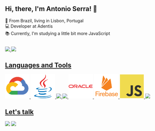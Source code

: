 ## Hi, there, I'm Antonio Serra! :wave: </br>
:round_pushpin: From Brazil, living in Lisbon, Portugal</br>
:computer: Developer at Adentis </br>
:books: Currently, I'm studying a little bit more JavaScript</br>

##
 <div>
  <a href="https://github.com/antoniorws">
  <img height="140em" src="https://github-readme-stats.vercel.app/api?username=antoniorws&show_icons=true&theme=gotham&include_all_commits=true&count_private=true"/>
  <img height="140em" src="https://github-readme-stats.vercel.app/api/top-langs/?username=antoniorws&layout=compact&langs_count=8&theme=gotham"/>
<div>

## Languages and Tools

<img height="80em" src="https://raw.githubusercontent.com/devicons/devicon/master/icons/googlecloud/googlecloud-original.svg"> 
<img height="80em" src="https://raw.githubusercontent.com/devicons/devicon/master/icons/java/java-original.svg">
<img height="80em" src="https://img.shields.io/badge/-6DB33F?style=for-the-badge&logo=spring&logoColor=white">
<img height="80em" src="https://img.shields.io/badge/-0769AD?style=for-the-badge&logo=eclipse&logoColor=white">
<img height="80em" src="https://raw.githubusercontent.com/devicons/devicon/master/icons/oracle/oracle-original.svg"> 
<img height="80em" src="https://raw.githubusercontent.com/devicons/devicon/master/icons/firebase/firebase-plain-wordmark.svg">
<img height="80em" src="https://raw.githubusercontent.com/devicons/devicon/master/icons/javascript/javascript-original.svg">  
<img height="80em" src="https://img.shields.io/badge/-0078D4?style=for-the-badge&logo=visual%20studio%20code&logoColor=white">

## Let's talk
[<img src="https://img.shields.io/badge/Gmail-D14836?style=for-the-badge&logo=gmail&logoColor=white">](mailto:%20rodrigowserra@gmail.com) 
[<img src="https://img.shields.io/badge/LinkedIn-0077B5?style=for-the-badge&logo=linkedin&logoColor=white">](https://www.linkedin.com/in/antonio-rodrigo-wanderley-serra/) 
